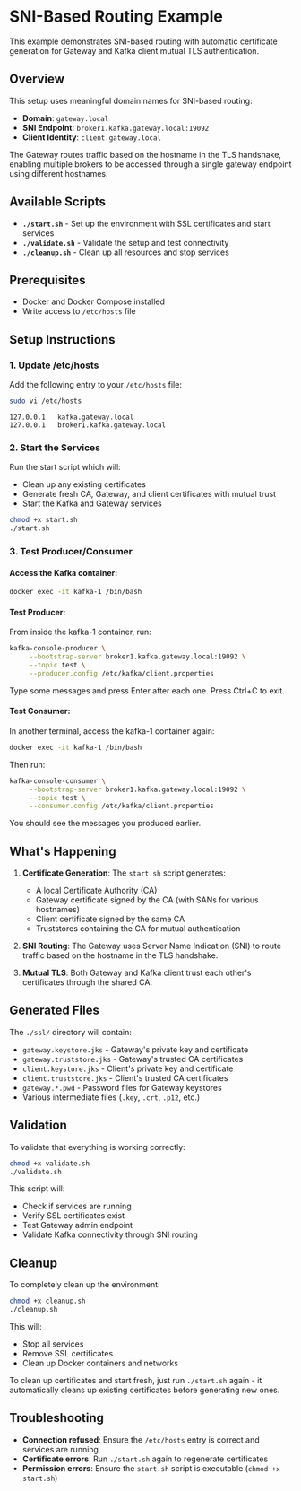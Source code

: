 # SNI-Based Routing Example

This example demonstrates SNI-based routing with automatic certificate generation for Gateway and Kafka client mutual TLS authentication.

## Overview

This setup uses meaningful domain names for SNI-based routing:
- **Domain**: `gateway.local`
- **SNI Endpoint**: `broker1.kafka.gateway.local:19092`
- **Client Identity**: `client.gateway.local`

The Gateway routes traffic based on the hostname in the TLS handshake, enabling multiple brokers to be accessed through a single gateway endpoint using different hostnames.

## Available Scripts

- **`./start.sh`** - Set up the environment with SSL certificates and start services
- **`./validate.sh`** - Validate the setup and test connectivity
- **`./cleanup.sh`** - Clean up all resources and stop services

## Prerequisites

- Docker and Docker Compose installed
- Write access to `/etc/hosts` file

## Setup Instructions

### 1. Update /etc/hosts

Add the following entry to your `/etc/hosts` file:

```bash
sudo vi /etc/hosts
```
```
127.0.0.1   kafka.gateway.local
127.0.0.1   broker1.kafka.gateway.local
```

### 2. Start the Services

Run the start script which will:
- Clean up any existing certificates
- Generate fresh CA, Gateway, and client certificates with mutual trust
- Start the Kafka and Gateway services

```bash
chmod +x start.sh
./start.sh
```

### 3. Test Producer/Consumer

#### Access the Kafka container:
```bash
docker exec -it kafka-1 /bin/bash
```

#### Test Producer:
From inside the kafka-1 container, run:
```bash
kafka-console-producer \
     --bootstrap-server broker1.kafka.gateway.local:19092 \
     --topic test \
     --producer.config /etc/kafka/client.properties
```

Type some messages and press Enter after each one. Press Ctrl+C to exit.

#### Test Consumer:
In another terminal, access the kafka-1 container again:
```bash
docker exec -it kafka-1 /bin/bash
```

Then run:
```bash
kafka-console-consumer \
     --bootstrap-server broker1.kafka.gateway.local:19092 \
     --topic test \
     --consumer.config /etc/kafka/client.properties
```

You should see the messages you produced earlier.

## What's Happening

1. **Certificate Generation**: The `start.sh` script generates:
   - A local Certificate Authority (CA)
   - Gateway certificate signed by the CA (with SANs for various hostnames)
   - Client certificate signed by the same CA
   - Truststores containing the CA for mutual authentication

2. **SNI Routing**: The Gateway uses Server Name Indication (SNI) to route traffic based on the hostname in the TLS handshake.

3. **Mutual TLS**: Both Gateway and Kafka client trust each other's certificates through the shared CA.

## Generated Files

The `./ssl/` directory will contain:
- `gateway.keystore.jks` - Gateway's private key and certificate
- `gateway.truststore.jks` - Gateway's trusted CA certificates
- `client.keystore.jks` - Client's private key and certificate  
- `client.truststore.jks` - Client's trusted CA certificates
- `gateway.*.pwd` - Password files for Gateway keystores
- Various intermediate files (`.key`, `.crt`, `.p12`, etc.)

## Validation

To validate that everything is working correctly:
```bash
chmod +x validate.sh
./validate.sh
```

This script will:
- Check if services are running
- Verify SSL certificates exist
- Test Gateway admin endpoint
- Validate Kafka connectivity through SNI routing

## Cleanup

To completely clean up the environment:
```bash
chmod +x cleanup.sh
./cleanup.sh
```

This will:
- Stop all services
- Remove SSL certificates
- Clean up Docker containers and networks

To clean up certificates and start fresh, just run `./start.sh` again - it automatically cleans up existing certificates before generating new ones.

## Troubleshooting

- **Connection refused**: Ensure the `/etc/hosts` entry is correct and services are running
- **Certificate errors**: Run `./start.sh` again to regenerate certificates
- **Permission errors**: Ensure the `start.sh` script is executable (`chmod +x start.sh`)
